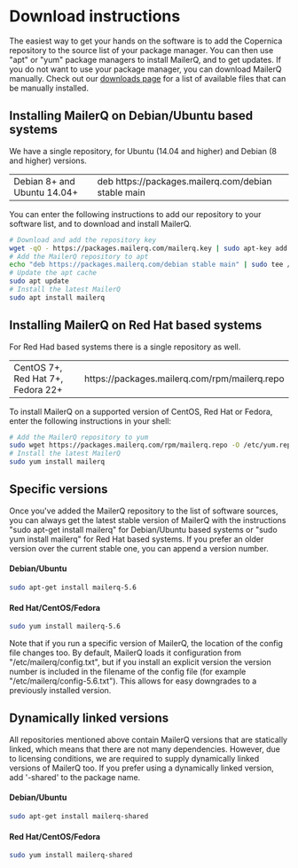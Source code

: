 # Download instructions

The easiest way to get your hands on the software is to add the Copernica 
repository to the source list of your package manager. You can then use
"apt" or "yum" package managers to install MailerQ, and to get updates. If 
you do not want to use your package manager, you can download MailerQ 
manually. Check out our [downloads page](/product/downloads) for a list of 
available files that can be manually installed.

## Installing MailerQ on Debian/Ubuntu based systems

We have a single repository, for Ubuntu (14.04 and higher) and Debian 
(8 and higher) versions.

<table>
    <tr>
        <td>Debian 8+ and Ubuntu 14.04+</td>
        <td>deb https://packages.mailerq.com/debian stable main</td>
    </tr>
</table>

You can enter the following instructions to add our repository to your
software list, and to download and install MailerQ.

```bash
# Download and add the repository key
wget -qO - https://packages.mailerq.com/mailerq.key | sudo apt-key add -
# Add the MailerQ repository to apt
echo "deb https://packages.mailerq.com/debian stable main" | sudo tee /etc/apt/sources.list.d/mailerq.list
# Update the apt cache
sudo apt update
# Install the latest MailerQ
sudo apt install mailerq
```

## Installing MailerQ on Red Hat based systems

For Red Had based systems there is a single repository as well.

<table>
    <tr>
        <td>CentOS 7+, Red Hat 7+, Fedora 22+</td>
        <td>https://packages.mailerq.com/rpm/mailerq.repo</td>
    </tr>
</table>

To install MailerQ on a supported version of CentOS, Red Hat or Fedora, 
enter the following instructions in your shell:

```bash
# Add the MailerQ repository to yum
sudo wget https://packages.mailerq.com/rpm/mailerq.repo -O /etc/yum.repos.d/mailerq.repo
# Install the latest MailerQ
sudo yum install mailerq
```

## Specific versions

Once you've added the MailerQ repository to the list of software sources,
you can always get the latest stable version of MailerQ with the instructions
"sudo apt-get install mailerq" for Debian/Ubuntu based systems or
"sudo yum install mailerq" for Red Hat based systems. If you prefer an older
version over the current stable one, you can append a version number.

#### Debian/Ubuntu
```bash
sudo apt-get install mailerq-5.6
```

#### Red Hat/CentOS/Fedora
```bash
sudo yum install mailerq-5.6
```
Note that if you run a specific version of MailerQ, the location of the config
file changes too. By default, MailerQ loads it configuration from "/etc/mailerq/config.txt",
but if you install an explicit version the version number is included in the 
filename of the config file (for example "/etc/mailerq/config-5.6.txt").
This allows for easy downgrades to a previously installed version.


## Dynamically linked versions

All repositories mentioned above contain MailerQ versions that are statically 
linked, which means that there are not many dependencies. However, due to licensing
conditions, we are required to supply dynamically linked versions of MailerQ too.
If you prefer using a dynamically linked version, add '-shared' to the package name.

#### Debian/Ubuntu
```bash
sudo apt-get install mailerq-shared
```

#### Red Hat/CentOS/Fedora
```bash
sudo yum install mailerq-shared
```

